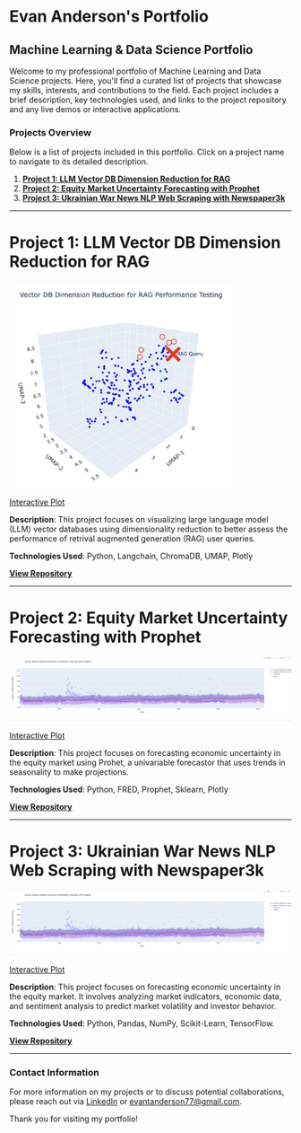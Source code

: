 # Evan Anderson's Portfolio

## Machine Learning & Data Science Portfolio

Welcome to my professional portfolio of Machine Learning and Data Science projects. Here, you'll find a curated list of projects that showcase my skills, interests, and contributions to the field. Each project includes a brief description, key technologies used, and links to the project repository and any live demos or interactive applications.

### Projects Overview

Below is a list of projects included in this portfolio. Click on a project name to navigate to its detailed description.

1. **[Project 1: LLM Vector DB Dimension Reduction for RAG](https://github.com/evananderson99/Evan_Anderson_Portfolio/tree/main/LLM%20Vector%20DB%20Dimension%20Reduction%20for%20RAG)**
2. **[Project 2: Equity Market Uncertainty Forecasting with Prophet](https://github.com/evananderson99/Evan_Anderson_Portfolio/tree/main/Equity%20Market%20Uncertainty%20Forecating%20with%20Prophet)**
3. **[Project 3: Ukrainian War News NLP Web Scraping with Newspaper3k]()**
---

# Project 1: LLM Vector DB Dimension Reduction for RAG

<img src="LLM Vector DB Dimension Reduction for RAG/Header_Photo.jpg" width="400" alt="LLM Vector DB Project 1 Image">

[Interactive Plot](https://chart-studio.plotly.com/~evan.anderson/1)

**Description**: This project focuses on visualizing large language model (LLM) vector databases using dimensionality reduction to better assess the performance of retrival augmented generation (RAG) user queries. 

**Technologies Used**: Python, Langchain, ChromaDB, UMAP, Plotly

**[View Repository](https://github.com/evananderson99/Evan_Anderson_Portfolio/tree/main/LLM%20Vector%20DB%20Dimension%20Reduction%20for%20RAG)**

---

# Project 2: Equity Market Uncertainty Forecasting with Prophet

<img src="Equity Market Uncertainty Forecating with Prophet/Header_Photo.jpg" width="1000" alt="Equity Market Uncertainty Forecasting Project 2 Image">

[Interactive Plot](https://chart-studio.plotly.com/~evan.anderson/4/#/)

**Description**: This project focuses on forecasting economic uncertainty in the equity market using Prohet, a univariable forecastor that uses trends in seasonality to make projections.

**Technologies Used**: Python, FRED, Prophet, Sklearn, Plotly

**[View Repository](https://github.com/evananderson99/Evan_Anderson_Portfolio/tree/main/Equity%20Market%20Uncertainty%20Forecating%20with%20Prophet)**

---

# Project 3: Ukrainian War News NLP Web Scraping with Newspaper3k

<img src="Equity Market Uncertainty Forecating Project 2/Header_Photo.jpg" width="1000" alt="Equity Market Uncertainty Forecasting Project 2 Image">

[Interactive Plot](https://chart-studio.plotly.com/~evan.anderson/4/#/)

**Description**: This project focuses on forecasting economic uncertainty in the equity market. It involves analyzing market indicators, economic data, and sentiment analysis to predict market volatility and investor behavior.

**Technologies Used**: Python, Pandas, NumPy, Scikit-Learn, TensorFlow.

**[View Repository](Equity%20Marke%20Uncertainty%20Forecating%20Project%202/Forecasting_Economic_Uncertainty_in_Equity_Market.ipynb)**

---



### Contact Information

For more information on my projects or to discuss potential collaborations, please reach out via [LinkedIn]([Linkedin](https://www.linkedin.com/in/evan-anderson-351925193/)) or evantanderson77@gmail.com.

Thank you for visiting my portfolio!

